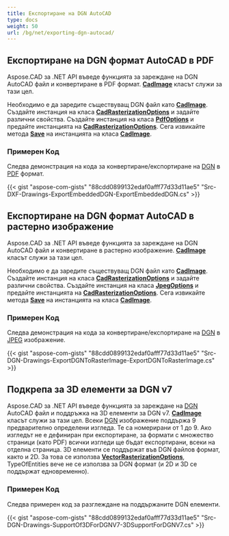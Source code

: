 ```yaml
---
title: Експортиране на DGN AutoCAD
type: docs
weight: 50
url: /bg/net/exporting-dgn-autocad/
---
```


## **Експортиране на DGN формат AutoCAD в PDF**

Aspose.CAD за .NET API въведе функцията за зареждане на DGN AutoCAD файл и конвертиране в PDF формат. [**CadImage**](https://reference.aspose.com/cad/net/aspose.cad.fileformats.cad/cadimage) класът служи за тази цел.

Необходимо е да заредите съществуващ DGN файл като [**CadImage**](https://reference.aspose.com/cad/net/aspose.cad.fileformats.cad/cadimage). Създайте инстанция на класа [**CadRasterizationOptions**](https://reference.aspose.com/cad/net/aspose.cad.imageoptions/cadrasterizationoptions) и задайте различни свойства. Създайте инстанция на класа [**PdfOptions**](https://reference.aspose.com/cad/net/aspose.cad.imageoptions/pdfoptions) и предайте инстанцията на [**CadRasterizationOptions**](https://reference.aspose.com/cad/net/aspose.cad.imageoptions/cadrasterizationoptions). Сега извикайте метода [**Save**](https://reference.aspose.com/cad/net/aspose.cad/image/methods/save/index) на инстанцията на класа [**CadImage**](https://reference.aspose.com/cad/net/aspose.cad.fileformats.cad/cadimage).

### Примерен Код

Следва демонстрация на кода за конвертиране/експортиране на [DGN](https://docs.fileformat.com/cad/dgn/) в [PDF](https://docs.fileformat.com/pdf/) формат.

{{< gist "aspose-com-gists" "88cdd0899132edaf0afff77d33d11ae5" "Src-DXF-Drawings-ExportEmbeddedDGN-ExportEmbeddedDGN.cs" >}}

## **Експортиране на DGN формат AutoCAD в растерно изображение**

Aspose.CAD за .NET API въведе функцията за зареждане на DGN AutoCAD файл и конвертиране в растерно изображение. [**CadImage**](https://reference.aspose.com/cad/net/aspose.cad.fileformats.cad/cadimage) класът служи за тази цел.

Необходимо е да заредите съществуващ DGN файл като [**CadImage**](https://reference.aspose.com/cad/net/aspose.cad.fileformats.cad/cadimage). Създайте инстанция на класа [**CadRasterizationOptions**](https://reference.aspose.com/cad/net/aspose.cad.imageoptions/cadrasterizationoptions) и задайте различни свойства. Създайте инстанция на класа [**JpegOptions**](https://reference.aspose.com/cad/net/aspose.cad.imageoptions/jpegoptions) и предайте инстанцията на [**CadRasterizationOptions**](https://reference.aspose.com/cad/net/aspose.cad.imageoptions/cadrasterizationoptions). Сега извикайте метода [**Save**](https://reference.aspose.com/cad/net/aspose.cad/image/methods/save/index) на инстанцията на класа [**CadImage**](https://reference.aspose.com/cad/net/aspose.cad.fileformats.cad/cadimage).

### Примерен Код

Следва демонстрация на кода за конвертиране/експортиране на [DGN](https://docs.fileformat.com/cad/dgn/) в [JPEG](https://docs.fileformat.com/image/jpeg/) изображение.

{{< gist "aspose-com-gists" "88cdd0899132edaf0afff77d33d11ae5" "Src-DGN-Drawings-ExportDGNToRasterImage-ExportDGNToRasterImage.cs" >}}

## **Подкрепа за 3D елементи за DGN v7**

Aspose.CAD за .NET API въведе функцията за зареждане на [DGN](https://docs.fileformat.com/cad/dgn/) AutoCAD файл и поддръжка на 3D елементи за DGN v7. [**CadImage**](https://reference.aspose.com/cad/net/aspose.cad.fileformats.cad/cadimage) класът служи за тази цел. Всеки [DGN](https://docs.fileformat.com/cad/dgn/) изображение поддържа 9 предварително определени изгледа. Те са номерирани от 1 до 9. Ако изгледът не е дефиниран при експортиране, за формати с множество страници (като PDF) всички изгледи ще бъдат експортирани, всеки на отделна страница. 3D елементи се поддържат във DGN файлов формат, както и 2D. За това се използва [**VectorRasterizationOptions**](https://reference.aspose.com/cad/net/aspose.cad.imageoptions/vectorrasterizationoptions), TypeOfEntities вече не се използва за DGN формат (и 2D и 3D се поддържат едновременно).

### Примерен Код

Следва примерен код за разглеждане на поддържаните DGN елементи.

{{< gist "aspose-com-gists" "88cdd0899132edaf0afff77d33d11ae5" "Src-DGN-Drawings-SupportOf3DForDGNV7-3DSupportForDGNV7.cs" >}}
